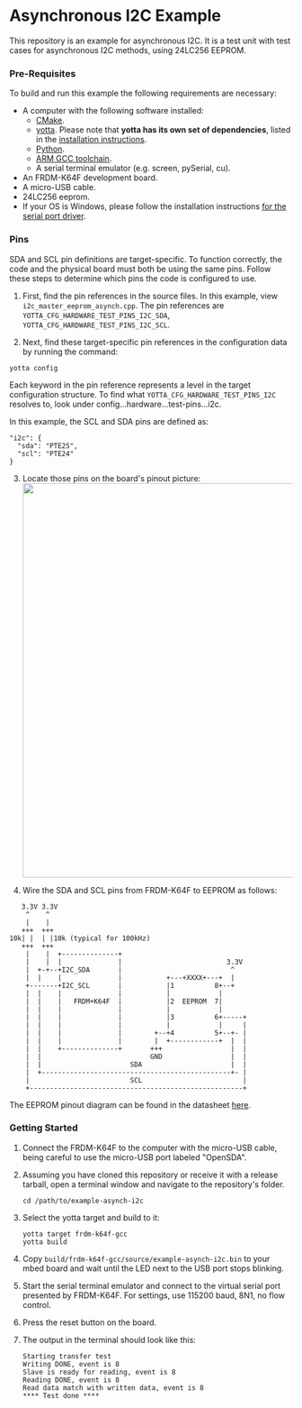 # Asynchronous I2C Example

This repository is an example for asynchronous I2C. It is a test unit with test cases for asynchronous I2C methods, using 24LC256 EEPROM.

### Pre-Requisites

To build and run this example the following requirements are necessary:

* A computer with the following software installed:
	* [CMake](http://www.cmake.org/download/).
	* [yotta](https://github.com/ARMmbed/yotta). Please note that **yotta has its own set of dependencies**, listed in the [installation instructions](http://armmbed.github.io/yotta/#installing-on-windows).
	* [Python](https://www.python.org/downloads/).
	* [ARM GCC toolchain](https://launchpad.net/gcc-arm-embedded).
	* A serial terminal emulator (e.g. screen, pySerial, cu).
* An FRDM-K64F development board.
* A micro-USB cable.
* 24LC256 eeprom.
* If your OS is Windows, please follow the installation instructions [for the serial port driver](https://developer.mbed.org/handbook/Windows-serial-configuration).

### Pins

SDA and SCL pin definitions are target-specific. To function correctly, the code and the physical board must both be using the same pins. Follow these steps to determine which pins the code is configured to use.

1. First, find the pin references in the source files.  In this example, view ``i2c_master_eeprom_asynch.cpp``. The pin references are ``YOTTA_CFG_HARDWARE_TEST_PINS_I2C_SDA``, ``YOTTA_CFG_HARDWARE_TEST_PINS_I2C_SCL``.

2. Next, find these target-specific pin references in the configuration data by running the command:
 ```
 yotta config
 ```
 Each keyword in the pin reference represents a level in the target configuration structure.  To find what ``YOTTA_CFG_HARDWARE_TEST_PINS_I2C`` resolves to, look under config...hardware...test-pins...i2c.

 In this example, the SCL and SDA pins are defined as:
 ```
 "i2c": {
   "sda": "PTE25",
   "scl": "PTE24"
 }
 ```

3. Locate those pins on the board's pinout picture: <img src="https://developer.mbed.org/media/uploads/sam_grove/frdm-k64f-pinnout-1.jpg" width="700">

4. Wire the SDA and SCL pins from FRDM-K64F to EEPROM as follows:

```
   3.3V 3.3V
    ^    ^
    |    |
   +++  +++
10k| |  | |10k (typical for 100kHz)
   +++  +++
    |    |  +--------------+
    |    |  |              |                          3.3V
    |  +-+--+I2C_SDA       |                           ^
    |  |    |              |           +---+XXXX+---+  |
    +-------+I2C_SCL       |           |1          8+--+
    |  |    |              |           |            |
    |  |    |   FRDM+K64F  |           |2  EEPROM  7|
    |  |    |              |           |            |
    |  |    |              |           |3          6+-----+
    |  |    |              |           |            |     |
    |  |    |              |        +--+4          5+--+- |
    |  |    |              |        |  +------------+  |  |
    |  |    +--------------+       +++                 |  |
    |  |                           GND                 |  |
    |  |                      SDA                      |  |
    |  +-----------------------------------------------+- |
    |                         SCL                         |
    +-----------------------------------------------------+

```

The EEPROM pinout diagram can be found in the datasheet [here](http://dlnmh9ip6v2uc.cloudfront.net/datasheets/Components/General%20IC/34979_SPCN.pdf).

### Getting Started

1. Connect the FRDM-K64F to the computer with the micro-USB cable, being careful to use the micro-USB port labeled "OpenSDA".

3. Assuming you have cloned this repository or receive it with a release tarball, open a terminal window and navigate to the repository's folder.

    ```
    cd /path/to/example-asynch-i2c
	```
   
3. Select the yotta target and build to it:

	```
	yotta target frdm-k64f-gcc
	yotta build
    ```

3. Copy ``build/frdm-k64f-gcc/source/example-asynch-i2c.bin`` to your mbed board and wait until the LED next to the USB port stops blinking.

4. Start the serial terminal emulator and connect to the virtual serial port presented by FRDM-K64F. For settings, use 115200 baud, 8N1, no flow control.

5. Press the reset button on the board.

6. The output in the terminal should look like this:

    ```
    Starting transfer test
    Writing DONE, event is 8
    Slave is ready for reading, event is 8
    Reading DONE, event is 8
    Read data match with written data, event is 8
    **** Test done ****
    ```

